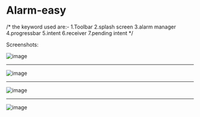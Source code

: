 # Alarm-easy

/* the keyword used are:-
    1.Toolbar
    2.splash screen
    3.alarm manager
    4.progressbar
    5.intent
    6.receiver
    7.pending intent
     */

Screenshots:

![image](https://user-images.githubusercontent.com/57281589/167158192-b9336087-db10-46f3-898d-0307b9d07e0e.png)

****************************************************************************************************************

![image](https://user-images.githubusercontent.com/57281589/167158374-d0f5744f-f4a7-478f-bfcd-8c5345b0804b.png)

****************************************************************************************************************

![image](https://user-images.githubusercontent.com/57281589/167158419-21a974f9-d21d-4fe1-9bdf-64e8a253814d.png)

****************************************************************************************************************

![image](https://user-images.githubusercontent.com/57281589/167158402-e6d15b58-311f-473e-b468-084ad983f0fa.png)

